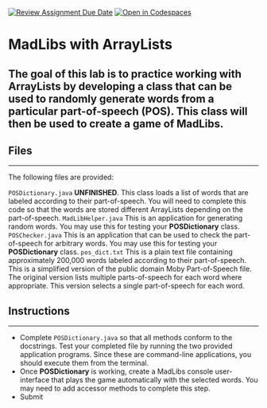 [![Review Assignment Due Date](https://classroom.github.com/assets/deadline-readme-button-22041afd0340ce965d47ae6ef1cefeee28c7c493a6346c4f15d667ab976d596c.svg)](https://classroom.github.com/a/01ziWVpD)
[![Open in Codespaces](https://classroom.github.com/assets/launch-codespace-2972f46106e565e64193e422d61a12cf1da4916b45550586e14ef0a7c637dd04.svg)](https://classroom.github.com/open-in-codespaces?assignment_repo_id=17436553)
# MadLibs with ArrayLists

The goal of this lab is to practice working with ArrayLists by developing a class that can be used to randomly generate words from a particular part-of-speech (POS). This class will then be used to create a game of MadLibs.
---
## Files
---
The following files are provided:

```POSDictionary.java``` **UNFINISHED**. This class loads a list of words that are labeled according to their part-of-speech. You will need to complete this code so that the words are stored different ArrayLists depending on the part-of-speech.
```MadLibHelper.java``` This is an application for generating random words. You may use this for testing your **POSDictionary** class.
```POSChecker.java``` This is an application that can be used to check the part-of-speech for arbitrary words. You may use this for testing your **POSDictionary** class.
```pos_dict.txt``` This is a plain text file containing approximately 200,000 words labeled according to their part-of-speech. This is a simplified version of the public domain Moby Part-of-Speech file. The original version lists multiple parts-of-speech for each word where appropriate. This version selects a single part-of-speech for each word.

## Instructions
---
- Complete ```POSDictionary.java``` so that all methods conform to the docstrings. Test your completed file by running the two provided application programs. Since these are command-line applications, you should execute them from the terminal.
- Once **POSDictionary** is working, create a MadLibs console user-interface that plays the game automatically with the selected words.  You may need to add accessor methods to complete this step.
- Submit

